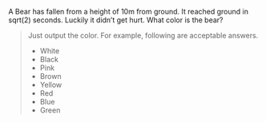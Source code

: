 <div class="markdown-content" id="problem-content">
<p>A Bear has fallen from a height of 10m from ground. It reached ground in sqrt(2) seconds. Luckily it didn’t get hurt. What color is the bear?</p>
<blockquote>
<p>Just output the color. For example, following are acceptable answers.</p>
<ul>
<li>White</li>
<li>Black</li>
<li>Pink</li>
<li>Brown</li>
<li>Yellow</li>
<li>Red</li>
<li>Blue</li>
<li>Green</li>
</ul>
</blockquote>
</div>